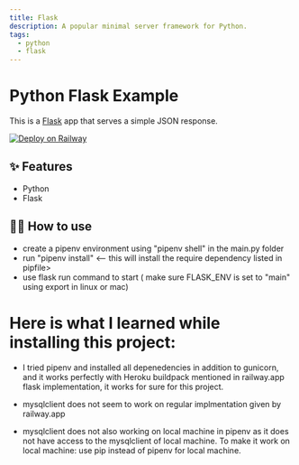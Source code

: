 ```yaml
---
title: Flask
description: A popular minimal server framework for Python.
tags:
  - python
  - flask
---
```


# Python Flask Example

This is a [Flask](https://flask.palletsprojects.com/en/1.1.x/) app that serves a simple JSON response.

[![Deploy on Railway](https://railway.app/button.svg)](https://railway.app/new?template=https%3A%2F%2Fgithub.com%2Frailwayapp%2Fexamples%2Ftree%2Fmaster%2Fexamples%2Fflask)

## ✨ Features

- Python
- Flask

## 💁‍♀️ How to use

- create a pipenv environment using "pipenv shell" in the main.py folder
- run "pipenv install" <-- this will install the require dependency listed in pipfile>
- use flask run command to start ( make sure FLASK_ENV is set to "main" using export in linux or mac)

# Here is what I learned while installing this project:

- I tried pipenv and installed all depenedencies in addition to gunicorn,
  and it works perfectly with Heroku buildpack mentioned in railway.app flask
  implementation, it works for sure for this project.

- mysqlclient does not seem to work on regular implmentation given by railway.app

- mysqlclient does not also working on local machine in pipenv as it does not have
  access to the mysqlclient of local machine. To make it work on local machine:
  use pip instead of pipenv for local machine.

